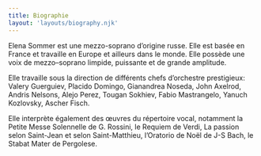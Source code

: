 ```yaml
---
title: Biographie
layout: 'layouts/biography.njk'
---
```


Elena Sommer est une mezzo-soprano d’origine russe. Elle est basée en France et travaille en Europe et ailleurs dans le monde. Elle possède une voix de mezzo–soprano limpide, puissante et de grande amplitude.

Elle travaille sous la direction de différents chefs d’orchestre prestigieux: Valery Guerguiev, Placido Domingo, Gianandrea Noseda, John Axelrod, Andris Nelsons, Alejo Perez, Tougan Sokhiev, Fabio Mastrangelo, Yanuch Kozlovsky, Ascher Fisch.

Elle interprète également des œuvres du répertoire vocal, notamment la Petite Messe Solennelle de G. Rossini, le Requiem de Verdi, La passion selon Saint-Jean et selon Saint-Matthieu, l’Oratorio de Noël de J-S Bach, le Stabat Mater de Pergolese.

